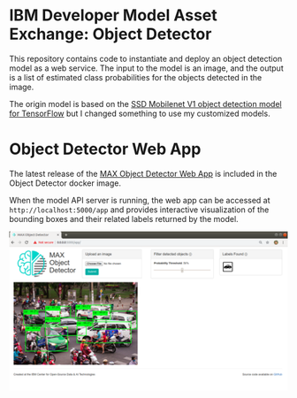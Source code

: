 # IBM Developer Model Asset Exchange: Object Detector

This repository contains code to instantiate and deploy an object detection model as a web service. The input to the model is an image, and the output is a list of estimated class probabilities for the objects detected in the image.

The origin model is based on the [SSD Mobilenet V1 object detection model for TensorFlow](https://github.com/tensorflow/models/blob/master/research/object_detection/g3doc/detection_model_zoo.md) but I changed something to use my customized models.

# Object Detector Web App

The latest release of the [MAX Object Detector Web App](https://github.com/IBM/MAX-Object-Detector-Web-App)
is included in the Object Detector docker image.

When the model API server is running, the web app can be accessed at `http://localhost:5000/app`
and provides interactive visualization of the bounding boxes and their related labels returned by the model.

![Mini Web App Screenshot](docs/my-web-app.png)

